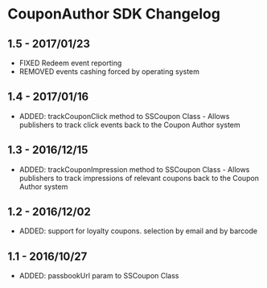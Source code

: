 CouponAuthor SDK Changelog
===================================

1.5 - 2017/01/23
------------------

* FIXED Redeem event reporting
* REMOVED events cashing forced by operating system

1.4 - 2017/01/16
------------------

* ADDED: trackCouponClick method to SSCoupon Class - Allows publishers to track click events back to the Coupon Author system

1.3 - 2016/12/15
------------------

* ADDED: trackCouponImpression method to SSCoupon Class - Allows publishers to track impressions of relevant coupons back to the Coupon Author system

1.2 - 2016/12/02
------------------

* ADDED: support for loyalty coupons. selection by email and by barcode

1.1 - 2016/10/27
------------------
* ADDED: passbookUrl param to SSCoupon Class
